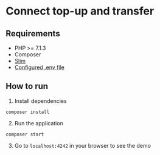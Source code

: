 # Connect top-up and transfer

## Requirements
* PHP >= 7.1.3
* Composer
* [Slim](http://www.slimframework.com/)
* [Configured .env file](../README.md)

## How to run

1. Install dependencies

```
composer install
```

2. Run the application

```
composer start
```

3. Go to `localhost:4242` in your browser to see the demo